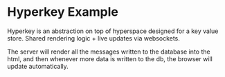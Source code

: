 # Hyperkey Example #

Hyperkey is an abstraction on top of hyperspace designed for a key value store. Shared rendering logic + live updates via websockets.

The server will render all the messages written to the database into the html, and then whenever more data is written to the db, the browser will update automatically.

